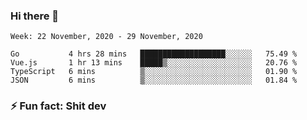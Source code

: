 ### Hi there 👋
<!--START_SECTION:waka-->
```text
Week: 22 November, 2020 - 29 November, 2020

Go           4 hrs 28 mins   ███████████████████░░░░░░   75.49 % 
Vue.js       1 hr 13 mins    █████▒░░░░░░░░░░░░░░░░░░░   20.76 % 
TypeScript   6 mins          ▒░░░░░░░░░░░░░░░░░░░░░░░░   01.90 % 
JSON         6 mins          ▒░░░░░░░░░░░░░░░░░░░░░░░░   01.84 % 
```
<!--END_SECTION:waka-->
<!--
**TG4LAaron/TG4LAaron** is a ✨ _special_ ✨ repository because its `README.md` (this file) appears on your GitHub profile.

Here are some ideas to get you started:

- 🔭 I’m currently working on ...
- 🌱 I’m currently learning ...
- 👯 I’m looking to collaborate on ...
- 🤔 I’m looking for help with ...
- 💬 Ask me about ...
- 📫 How to reach me: ...
- 😄 Pronouns: ...
- ⚡ Fun fact: ...
-->
### ⚡ Fun fact: Shit dev
